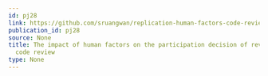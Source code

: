 ```yaml
---
id: pj28
link: https://github.com/sruangwan/replication-human-factors-code-review/
publication_id: pj28
source: None
title: The impact of human factors on the participation decision of reviewers in modern
  code review
type: None
---
```

